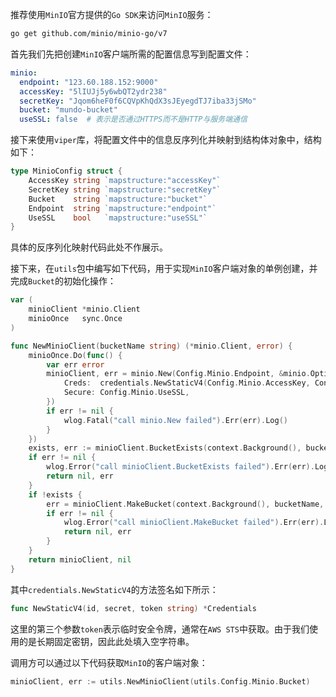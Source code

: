 推荐使用`MinIO`官方提供的`Go SDK`来访问`MinIO`服务：

```sh
go get github.com/minio/minio-go/v7
```

首先我们先把创建`MinIO`客户端所需的配置信息写到配置文件：

```yaml
minio:
  endpoint: "123.60.188.152:9000"
  accessKey: "5lIUJj5y6wbQT2ydr238"
  secretKey: "Jqom6heF0f6CQVpKhQdX3sJEyegdTJ7iba33jSMo"
  bucket: "mundo-bucket"
  useSSL: false  # 表示是否通过HTTPS而不是HTTP与服务端通信
```

接下来使用`viper`库，将配置文件中的信息反序列化并映射到结构体对象中，结构如下：

```go
type MinioConfig struct {
	AccessKey string `mapstructure:"accessKey"`
	SecretKey string `mapstructure:"secretKey"`
	Bucket    string `mapstructure:"bucket"`
	Endpoint  string `mapstructure:"endpoint"`
	UseSSL    bool   `mapstructure:"useSSL"`
}
```

具体的反序列化映射代码此处不作展示。

接下来，在`utils`包中编写如下代码，用于实现`MinIO`客户端对象的单例创建，并完成`Bucket`的初始化操作：

```go
var (
	minioClient *minio.Client
	minioOnce   sync.Once
)

func NewMinioClient(bucketName string) (*minio.Client, error) {
	minioOnce.Do(func() {
		var err error
		minioClient, err = minio.New(Config.Minio.Endpoint, &minio.Options{
			Creds:  credentials.NewStaticV4(Config.Minio.AccessKey, Config.Minio.SecretKey, ""),
			Secure: Config.Minio.UseSSL,
		})
		if err != nil {
			wlog.Fatal("call minio.New failed").Err(err).Log()
		}
	})
	exists, err := minioClient.BucketExists(context.Background(), bucketName)
	if err != nil {
		wlog.Error("call minioClient.BucketExists failed").Err(err).Log()
		return nil, err
	}
	if !exists {
		err = minioClient.MakeBucket(context.Background(), bucketName, minio.MakeBucketOptions{})
		if err != nil {
			wlog.Error("call minioClient.MakeBucket failed").Err(err).Log()
			return nil, err
		}
	}
	return minioClient, nil
}
```

其中`credentials.NewStaticV4`的方法签名如下所示：

```go
func NewStaticV4(id, secret, token string) *Credentials
```

这里的第三个参数`token`表示临时安全令牌，通常在`AWS STS`中获取。由于我们使用的是长期固定密钥，因此此处填入空字符串。

调用方可以通过以下代码获取`MinIO`的客户端对象：

```go
minioClient, err := utils.NewMinioClient(utils.Config.Minio.Bucket)
```
